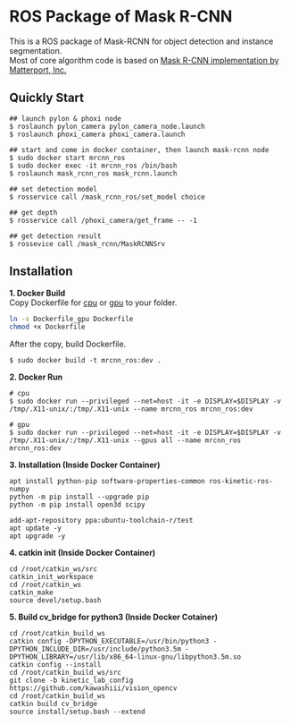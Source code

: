 # ROS Package of Mask R-CNN
This is a ROS package of Mask-RCNN for object detection and instance segmentation.  
Most of core algorithm code is based on [Mask R-CNN implementation by Matterport, Inc. ](https://github.com/matterport/Mask_RCNN)

## Quickly Start
```
## launch pylon & phoxi node
$ roslaunch pylon_camera pylon_camera_node.launch
$ roslaunch phoxi_camera phoxi_camera.launch

## start and come in docker container, then launch mask-rcnn node
$ sudo docker start mrcnn_ros
$ sudo docker exec -it mrcnn_ros /bin/bash
$ roslaunch mask_rcnn_ros mask_rcnn.launch

## set detection model
$ rosservice call /mask_rcnn_ros/set_model choice

## get depth
$ rosservice call /phoxi_camera/get_frame -- -1

## get detection result
$ rossevice call /mask_rcnn/MaskRCNNSrv
```

## Installation
**1. Docker Build**  
Copy Dockerfile for [cpu](./docker/Dockerfile_cpu) or [gpu](./docker/Dockerfile_gpu) to your folder.
```bash
ln -s Dockerfile_gpu Dockerfile
chmod +x Dockerfile
```
After the copy, build Dockerfile.  
```
$ sudo docker build -t mrcnn_ros:dev .
```

**2. Docker Run**  
```
# cpu
$ sudo docker run --privileged --net=host -it -e DISPLAY=$DISPLAY -v /tmp/.X11-unix/:/tmp/.X11-unix --name mrcnn_ros mrcnn_ros:dev
```  
```
# gpu
$ sudo docker run --privileged --net=host -it -e DISPLAY=$DISPLAY -v /tmp/.X11-unix/:/tmp/.X11-unix --gpus all --name mrcnn_ros mrcnn_ros:dev
```

**3. Installation (Inside Docker Container)**
```
apt install python-pip software-properties-common ros-kinetic-ros-numpy
python -m pip install --upgrade pip
python -m pip install open3d scipy

add-apt-repository ppa:ubuntu-toolchain-r/test
apt update -y
apt upgrade -y
```

**4. catkin init (Inside Docker Container)**
```
cd /root/catkin_ws/src
catkin_init_workspace
cd /root/catkin_ws 
catkin_make
source devel/setup.bash
```

**5. Build cv_bridge for python3 (Inside Docker Cotainer)**
```
cd /root/catkin_build_ws
catkin config -DPYTHON_EXECUTABLE=/usr/bin/python3 -DPYTHON_INCLUDE_DIR=/usr/include/python3.5m -DPYTHON_LIBRARY=/usr/lib/x86_64-linux-gnu/libpython3.5m.so
catkin config --install
cd /root/catkin_build_ws/src
git clone -b kinetic_lab_config https://github.com/kawashiii/vision_opencv
cd /root/catkin_build_ws
catkin build cv_bridge
source install/setup.bash --extend
```
